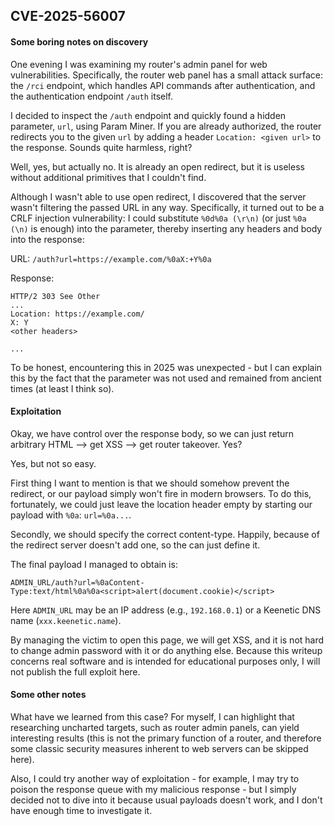 ## CVE-2025-56007

#### Some boring notes on discovery

One evening I was examining my router's admin panel for web vulnerabilities.
Specifically, the router web panel has a small attack surface: the `/rci` endpoint, which handles API commands after authentication, and the authentication endpoint `/auth` itself.

I decided to inspect the `/auth` endpoint and quickly found a hidden parameter, `url`, using Param Miner. If you are already authorized, the router redirects you to the given `url` by adding a header `Location: <given url>` to the response. Sounds quite harmless, right?

Well, yes, but actually no. It is already an open redirect, but it is useless without additional primitives that I couldn't find.

Although I wasn't able to use open redirect, I discovered that the server wasn't filtering the passed URL in any way. Specifically, it turned out to be a CRLF injection vulnerability: I could substitute `%0d%0a (\r\n)` (or just `%0a (\n)` is enough) into the parameter, thereby inserting any headers and body into the response:

URL: `/auth?url=https://example.com/%0aX:+Y%0a`

Response:

```
HTTP/2 303 See Other
...
Location: https://example.com/
X: Y
<other headers>

...
```

To be honest, encountering this in 2025 was unexpected - but I can explain this by the fact that the parameter was not used and remained from ancient times (at least I think so).

#### Exploitation

Okay, we have control over the response body, so we can just return arbitrary HTML --> get XSS --> get router takeover. Yes?

Yes, but not so easy.

First thing I want to mention is that we should somehow prevent the redirect, or our payload simply won't fire in modern browsers. To do this, fortunately, we could just leave the location header empty by starting our payload with `%0a`: `url=%0a...`.

Secondly, we should specify the correct content-type. Happily, because of the redirect server doesn't add one, so the can just define it.

The final payload I managed to obtain is:

```
ADMIN_URL/auth?url=%0aContent-Type:text/html%0a%0a<script>alert(document.cookie)</script>
```

Here `ADMIN_URL` may be an IP address (e.g., `192.168.0.1`) or a Keenetic DNS name (`xxx.keenetic.name`).

By managing the victim to open this page, we will get XSS, and it is not hard to change admin password with it or do anything else. Because this writeup concerns real software and is intended for educational purposes only, I will not publish the full exploit here.

#### Some other notes

What have we learned from this case? For myself, I can highlight that researching uncharted targets, such as router admin panels, can yield interesting results (this is not the primary function of a router, and therefore some classic security measures inherent to web servers can be skipped here).

Also, I could try another way of exploitation - for example, I may try to poison the response queue with my malicious response - but I simply decided not to dive into it because usual payloads doesn't work, and I don't have enough time to investigate it.
